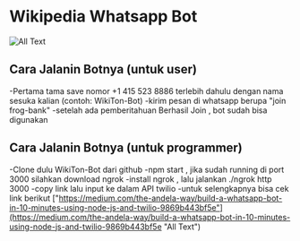 # Wikipedia Whatsapp Bot
![](https://www.callbell.eu/wp-content/uploads/2019/07/maxresdefault-1080x675.jpg "All Text")

## Cara Jalanin Botnya (untuk user)
-Pertama tama save nomor +1 415 523 8886 terlebih dahulu dengan nama sesuka kalian (contoh: WikiTon-Bot)
-kirim pesan di whatsapp berupa "join frog-bank" 
-setelah ada pemberitahuan Berhasil Join , bot sudah bisa digunakan

## Cara Jalanin Botnya (untuk programmer)
-Clone dulu WikiTon-Bot dari github 
-npm start , jika sudah running di port 3000 silahkan download ngrok
-install ngrok , lalu jalankan ./ngrok http 3000
-copy link lalu input ke dalam API twilio
-untuk selengkapnya bisa cek link berikut ["https://medium.com/the-andela-way/build-a-whatsapp-bot-in-10-minutes-using-node-js-and-twilio-9869b443bf5e"](https://medium.com/the-andela-way/build-a-whatsapp-bot-in-10-minutes-using-node-js-and-twilio-9869b443bf5e "All Text")


